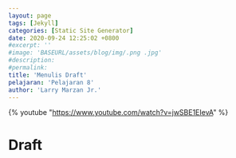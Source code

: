 ```yaml
---
layout: page
tags: [Jekyll]
categories: [Static Site Generator]
date: 2020-09-24 12:25:02 +0800
#excerpt: ''
#image: 'BASEURL/assets/blog/img/.png .jpg'
#description: 
#permalink: 
title: 'Menulis Draft'
pelajaran: 'Pelajaran 8'
author: 'Larry Marzan Jr.'
---
```

{% youtube "https://www.youtube.com/watch?v=jwSBE1EIevA" %}

# Draft
<!-- 
https://www.mikedane.com/static-site-generators/jekyll/
Checklist Draft File created:
*1 Jekyll
*2 ArchLinux Installation
*3 Windows Installation
*4 Mac Installation
*5 Creating A Site
*6 Front Matter
*7 Writing Posts
*8 Writing Drafts
9 Creating Pages
10 Permalink
11 Front Matter Defaults
12 Plugins
13 Themes
14 Templates
15 Variables
16 Includes
17 Looping Through Pages
18 Conditionals
19 Data Files
20 Static Files
21 Deploying To Github Pages
 -->